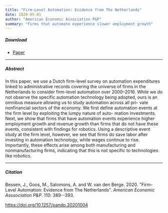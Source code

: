 ```yaml
---
title: "Firm-Level Automation: Evidence from The Netherlands" 
date: 2020-05-01
author: "American Economic Association P&P"
summary: "Firms that automate experience slower employment growth"
---
```


##### Download

+ [Paper](/13.pdf)
---

##### Abstract

In this paper, we use a Dutch firm-level survey on automation expenditures linked to administrative records covering the universe of firms in the Netherlands to consider firm-level automation over 2000–2016. While we do not observe the specific automation technology being adopted, ours is an omnibus measure allowing us to study automation across all pri- vate nonfinancial sectors of the economy. We first define automation events at the firm level by exploiting the lumpy nature of auto- mation investments. Next, we show that firms that have automation events experience higher employment growth and revenue growth than firms that do not have these events, consistent with findings for robotics. Using a descriptive event study at the firm level, however, we see that firms do save labor after investing in automation technology, while wages continue to rise. Importantly, these effects arise among both manufacturing and nonmanufacturing firms, indicating that this is not specific to technologies like robotics.

---

##### Citation

Bessen, J., Goos, M., Salomons, A. and W. van den Berge. 2020. "Firm-Level Automation: Evidence from The Netherlands". *American Economic Asssociation P&P*. 110: 389--393. 

https://doi.org/10.1257/pandp.20201004


